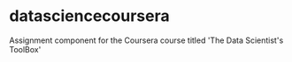 datasciencecoursera
===================

Assignment component for the Coursera course titled 'The Data Scientist's ToolBox'
